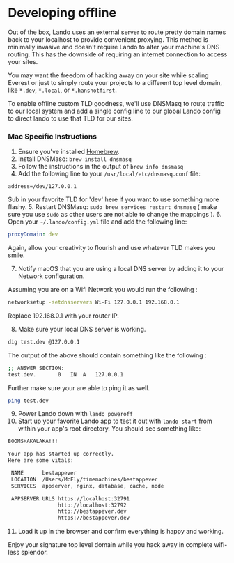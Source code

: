 Developing offline
==================

Out of the box, Lando uses an external server to route pretty domain names back to your localhost to provide convenient proxying. This method is minimally invasive and doesn't require Lando to alter your machine's DNS routing. This has the downside of requiring an internet connection to access your sites.

You may want the freedom of hacking away on your site while scaling Everest or just to simply route your projects to a different top level domain, like `*.dev`, `*.local`, or `*.hanshotfirst`.

To enable offline custom TLD goodness, we'll use DNSMasq to route traffic to our local system and add a single config line to our global Lando config to direct lando to use that TLD for our sites.

### Mac Specific Instructions
1. Ensure you've installed [Homebrew](https://brew.sh/).
2. Install DNSMasq: `brew install dnsmasq`
3. Follow the instructions in the output of `brew info dnsmasq`
4. Add the following line to your `/usr/local/etc/dnsmasq.conf` file:
```
address=/dev/127.0.0.1
```
Sub in your favorite TLD for 'dev' here if you want to use something more flashy.
5. Restart DNSMasq: `sudo brew services restart dnsmasq`  ( make sure you use `sudo` as other users are not able to change the mappings ).
6. Open your `~/.lando/config.yml` file and add the following line:
```yaml
proxyDomain: dev
```
Again, allow your creativity to flourish and use whatever TLD makes you smile.

7. Notify macOS that you are using a local DNS server by adding it to your Network configuration.

Assuming you are on a Wifi Network you would run the following :

```bash
networksetup -setdnsservers Wi-Fi 127.0.0.1 192.168.0.1
```

Replace 192.168.0.1 with your router IP.

8. Make sure your local DNS server is working.

```bash
dig test.dev @127.0.0.1
```

The output of the above should contain something like the following :

```bash
;; ANSWER SECTION:
test.dev.		0	IN	A	127.0.0.1
```

Further make sure your are able to ping it as well.

```bash
ping test.dev
```

9. Power Lando down with `lando poweroff`
10. Start up your favorite Lando app to test it out with `lando start` from within your app's root directory. You should see something like:

```bash
BOOMSHAKALAKA!!!

Your app has started up correctly.
Here are some vitals:

 NAME      bestappever
 LOCATION  /Users/McFly/timemachines/bestappever
 SERVICES  appserver, nginx, database, cache, node

 APPSERVER URLS https://localhost:32791
                http://localhost:32792
                http://bestappever.dev
                https://bestappever.dev
```
11. Load it up in the browser and confirm everything is happy and working.

Enjoy your signature top level domain while you hack away in complete wifi-less splendor.
